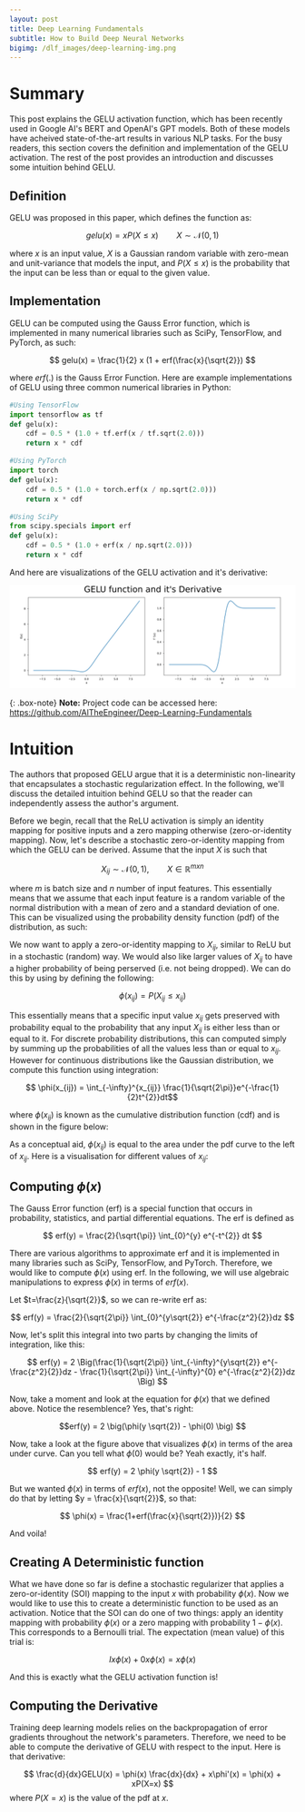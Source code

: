 ```yaml
---
layout: post
title: Deep Learning Fundamentals
subtitle: How to Build Deep Neural Networks
bigimg: /dlf_images/deep-learning-img.png
---
```


<script type="text/javascript" async
  src="https://cdnjs.cloudflare.com/ajax/libs/mathjax/2.7.4/MathJax.js?config=TeX-MML-AM_CHTML">
</script>

Summary
============================

This post explains the GELU activation function, which has been recently used in Google AI's BERT and OpenAI's GPT models. 
Both of these models have acheived state-of-the-art results in various NLP tasks. For the busy readers, this section 
covers the definition and implementation of the GELU activation. The rest of the post provides an introduction 
and discusses some intuition behind GELU. 

## Definition

GELU was proposed in this paper, which defines the function as:

$$ gelu(x) = x P(X \leq x) \qquad X \sim \mathcal{N}(0, 1) $$

where $x$ is an input value, $X$ is a Gaussian random variable with zero-mean and unit-variance that models the input, 
and $P(X \leq x)$ is the probability that the input can be less than or equal to the given value. 

## Implementation

GELU can be computed using the Gauss Error function, which is implemented in many numerical libraries such as SciPy, 
TensorFlow, and PyTorch, as such:

$$ gelu(x) = \frac{1}{2} x (1 + erf(\frac{x}{\sqrt{2}}) $$

where $erf(.)$ is the Gauss Error Function. Here are example implementations of GELU using three common numerical 
libraries in Python:


```python
#Using TensorFlow
import tensorflow as tf
def gelu(x):
    cdf = 0.5 * (1.0 + tf.erf(x / tf.sqrt(2.0)))
    return x * cdf
```
```python
#Using PyTorch
import torch
def gelu(x):
    cdf = 0.5 * (1.0 + torch.erf(x / np.sqrt(2.0)))
    return x * cdf
```
```python
#Using SciPy
from scipy.specials import erf
def gelu(x):
    cdf = 0.5 * (1.0 + erf(x / np.sqrt(2.0)))
    return x * cdf
```
And here are visualizations of the GELU activation and it's derivative:

   ![GELU](/gelu_imgs/gelu_viz-1.png)

{: .box-note}
**Note:** Project code can be accessed here: <https://github.com/AlTheEngineer/Deep-Learning-Fundamentals>

Intuition
============================
The authors that proposed GELU argue that it is a deterministic non-linearity that encapsulates a stochastic 
regularization effect. In the following, we'll discuss the detailed intuition behind GELU so that the reader 
can independently assess the author's argument. 

Before we begin, recall that the ReLU activation is simply an identity mapping for positive inputs and a zero mapping 
otherwise (zero-or-identity mapping). Now, let's describe a stochastic zero-or-identity mapping from which 
the GELU can be derived. Assume that the input $X$ is such that

$$ X_{ij} \sim \mathcal{N}(0,1), \qquad X \in \mathbb{R}^{mxn}$$
    
where $m$ is batch size and $n$ number of input features. This essentially means that we assume that each input 
feature is a random variable of the normal distribution with a mean of zero and a standard deviation of one. This 
can be visualized using the probability density function (pdf) of the distribution, as such:

We now want to apply a zero-or-identity mapping to $X_{ij}$, similar to ReLU but in a stochastic (random) way. We would also
like larger values of $X_{ij}$ to have a higher probability of being perserved (i.e. not being dropped). We can do 
this by using by defining the following:

$$\phi(x_{ij}) = P(X_{ij} \leq x_{ij}) $$

This essentially means that a specific input value $x_{ij}$ gets preserved with probability equal to the probability 
that any input $X_{ij}$ is either less than or equal to it. For discrete probability distributions, 
this can computed simply by summing up the probabilities of all the values less than or equal to $x_{ij}$. 
However for continuous distributions like the Gaussian distribution, we compute this function using integration:

$$ \phi(x_{ij}) = \int_{-\infty}^{x_{ij}} \frac{1}{\sqrt{2\pi}}e^{-\frac{1}{2}t^{2}}dt$$

where $\phi(x_{ij})$ is known as the cumulative distribution function (cdf) and is shown in the figure below:

As a conceptual aid, $\phi(x_{ij})$ is equal to the area under the pdf curve to the left of $x_{ij}$. Here is 
a visualisation for different values of $x_{ij}$:

## Computing $\phi(x)$
The Gauss Error function (erf) is a special function that occurs in probability, statistics, and partial differential equations. The erf is defined as

$$ erf(y) = \frac{2}{\sqrt{\pi}} \int_{0}^{y} e^{-t^{2}} dt $$

There are various algorithms to approximate erf and it is implemented in many libraries such as SciPy, 
TensorFlow, and PyTorch. Therefore, we would like to compute $\phi(x)$ using erf. In the following, we will use 
algebraic manipulations to express $\phi(x)$ in terms of $erf(x)$. 

Let $t=\frac{z}{\sqrt{2}}$, so we can re-write erf as:

$$ erf(y) = \frac{2}{\sqrt{2\pi}} \int_{0}^{y\sqrt{2}} e^{-\frac{z^2}{2}}dz $$

Now, let's split this integral into two parts by changing the limits of integration, like this:

$$ erf(y) = 2 \Big(\frac{1}{\sqrt{2\pi}} \int_{-\infty}^{y\sqrt{2}} e^{-\frac{z^2}{2}}dz - 
\frac{1}{\sqrt{2\pi}} \int_{-\infty}^{0} e^{-\frac{z^2}{2}}dz \Big) $$

Now, take a moment and look at the equation for $\phi(x)$ that we defined above. Notice the resemblence? Yes, that's right:

$$erf(y) = 2 \big(\phi(y \sqrt{2}) - \phi(0) \big) $$

Now, take a look at the figure above that visualizes $\phi(x)$ in terms of the area under curve. 
Can you tell what $\phi(0)$ would be? Yeah exactly, it's half.

$$ erf(y) = 2 \phi(y \sqrt{2}) - 1 $$

But we wanted $\phi(x)$ in terms of $erf(x)$, not the opposite! Well, we can simply do that 
by letting $y = \frac{x}{\sqrt{2}}$, so that:

$$ \phi(x) = \frac{1+erf(\frac{x}{\sqrt{2}})}{2} $$

And voila! 

## Creating A Deterministic function

What we have done so far is define a stochastic regularizer that applies a zero-or-identity (SOI) mapping to 
the input $x$ with probability $\phi(x)$. Now we would like to use this to create a deterministic function 
to be used as an activation. Notice that the SOI can do one of two things: apply an identity mapping with 
probability $\phi(x)$ or a zero mapping with probability $1-\phi(x)$. This corresponds to a Bernoulli trial. 
The expectation (mean value) of this trial is:

$$ Ix\phi(x) + 0x\phi(x) = x\phi(x) $$

And this is exactly what the GELU activation function is!

## Computing the Derivative

Training deep learning models relies on the backpropagation of error gradients throughout the network's parameters. 
Therefore, we need to be able to compute the derivative of GELU with respect to the input. Here is that derivative:

$$ \frac{d}{dx}GELU(x) = \phi(x) \frac{dx}{dx} + x\phi'(x) = \phi(x) + xP(X=x) $$
where $P(X=x)$ is the value of the pdf at $x$. 
